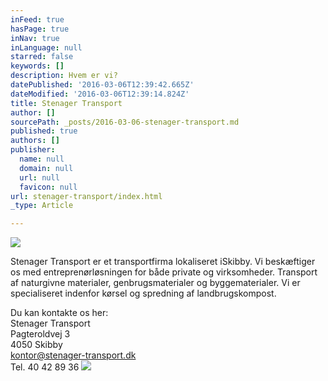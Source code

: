 ```yaml
---
inFeed: true
hasPage: true
inNav: true
inLanguage: null
starred: false
keywords: []
description: Hvem er vi?
datePublished: '2016-03-06T12:39:42.665Z'
dateModified: '2016-03-06T12:39:14.824Z'
title: Stenager Transport
author: []
sourcePath: _posts/2016-03-06-stenager-transport.md
published: true
authors: []
publisher:
  name: null
  domain: null
  url: null
  favicon: null
url: stenager-transport/index.html
_type: Article

---
```

![](https://the-grid-user-content.s3-us-west-2.amazonaws.com/5d5b16a7-677a-420d-89a3-782589f80685.jpg)

Stenager Transport er et transportfirma lokaliseret iSkibby. Vi beskæftiger os med entreprenørløsningen for både private og virksomheder. Transport af naturgivne materialer, genbrugsmaterialer og byggematerialer. Vi er specialiseret indenfor kørsel og spredning af landbrugskompost.

Du kan kontakte os her:  
Stenager Transport  
Pagteroldvej 3  
4050 Skibby  
[kontor@stenager-transport.dk][0]  
Tel. 40 42 89 36
![](https://the-grid-user-content.s3-us-west-2.amazonaws.com/68923f3f-b701-49b0-816b-734eaf51b9e3.jpg)

[0]: mailto:kontor@stenager-transport.dk
